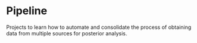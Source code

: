 # Pipeline
Projects to learn how to automate and consolidate the process
of obtaining data from multiple sources for posterior analysis.